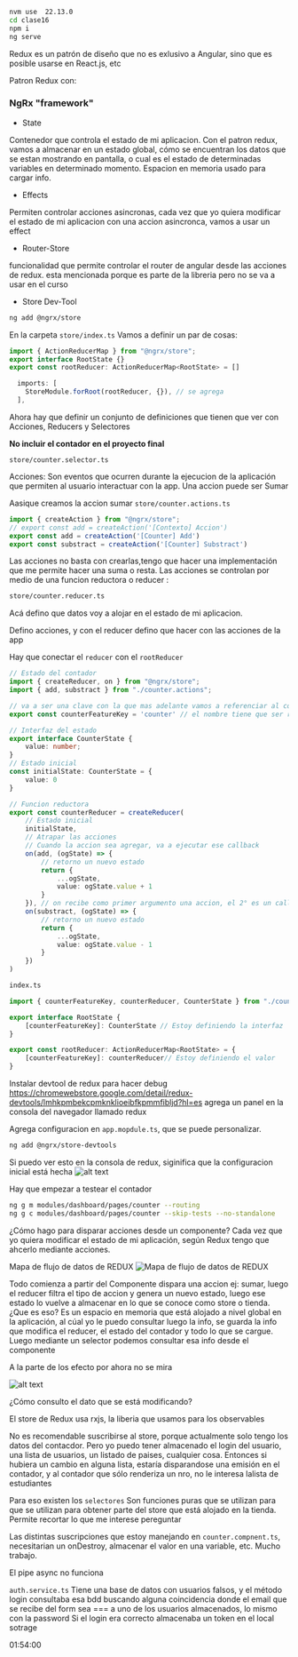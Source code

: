 ```bash
nvm use  22.13.0
cd clase16
npm i
ng serve
```
Redux es un patrón de diseño que no es exlusivo a Angular, sino que es posible usarse en React.js, etc 


Patron Redux con:

### NgRx "framework"
- State
  
Contenedor que controla el estado de mi aplicacion.
Con el patron redux, vamos a almacenar en un estado global, cómo se encuentran los datos que se estan mostrando en pantalla, o cual es el estado de determinadas variables en determinado momento. Espacion en memoria usado para cargar info.

- Effects
  
Permiten controlar acciones asincronas, cada vez que yo quiera modificar el estado de mi aplicacion con una accion asincronca, vamos a usar un effect

- Router-Store

funcionalidad que permite controlar el router  de angular desde las acciones de redux. esta mencionada porque es parte de la libreria pero no se va a usar en el curso 

- Store Dev-Tool

```bash
ng add @ngrx/store
```

En la carpeta `store/index.ts`
Vamos a definir un par de cosas:

```ts
import { ActionReducerMap } from "@ngrx/store";
export interface RootState {}
export const rootReducer: ActionReducerMap<RootState> = []
```
```ts
  imports: [
    StoreModule.forRoot(rootReducer, {}), // se agrega
  ],
```


Ahora hay que definir un conjunto de definiciones que tienen que ver con Acciones, Reducers y Selectores 

**No incluir el contador en el proyecto final**

`store/counter.selector.ts`

Acciones: Son eventos que ocurren durante la ejecucion de la aplicación que permiten al usuario interactuar con la app. Una accion puede ser Sumar 

Aasique creamos la accion sumar
`store/counter.actions.ts`
```ts
import { createAction } from "@ngrx/store";
// export const add = createAction('[Contexto] Accion')
export const add = createAction('[Counter] Add')
export const substract = createAction('[Counter] Substract')
```

Las acciones no basta con crearlas,tengo que hacer una implementación que me permite hacer una suma o resta. Las acciones se controlan por medio de una funcion reductora o reducer :

```bash
store/counter.reducer.ts
```
Acá defino que datos voy a alojar en el estado de mi aplicacion.

Defino acciones, y con el reducer defino que hacer con las acciones de la app

Hay que conectar el `reducer` con el `rootReducer`

```ts
// Estado del contador
import { createReducer, on } from "@ngrx/store";
import { add, substract } from "./counter.actions";

// va a ser una clave con la que mas adelante vamos a referenciar al counterState 
export const counterFeatureKey = 'counter' // el nombre tiene que ser representativo al un conjunto de acciones y el estado que estamos almacenando

// Interfaz del estado
export interface CounterState {
    value: number;
}
// Estado inicial
const initialState: CounterState = {
    value: 0
}

// Funcion reductora 
export const counterReducer = createReducer(
    // Estado inicial
    initialState,
    // Atrapar las acciones
    // Cuando la accion sea agregar, va a ejecutar ese callback
    on(add, (ogState) => {
        // retorno un nuevo estado
        return {
            ...ogState,
            value: ogState.value + 1
        }
    }), // on recibe como primer argumento una accion, el 2° es un callback
    on(substract, (ogState) => {
        // retorno un nuevo estado
        return {
            ...ogState,
            value: ogState.value - 1
        }
    }) 
)
```

```bash
index.ts
```

```ts
import { counterFeatureKey, counterReducer, CounterState } from "./counter.reducer";

export interface RootState {
    [counterFeatureKey]: CounterState // Estoy definiendo la interfaz
}

export const rootReducer: ActionReducerMap<RootState> = {
    [counterFeatureKey]: counterReducer// Estoy definiendo el valor
}
```

Instalar devtool de redux para hacer debug
https://chromewebstore.google.com/detail/redux-devtools/lmhkpmbekcpmknklioeibfkpmmfibljd?hl=es
agrega un panel en la consola del navegador llamado redux

Agrega configuracion en `app.mopdule.ts`, que se puede personalizar. 
```bash
ng add @ngrx/store-devtools
```

Si puedo ver esto en la consola de redux, siginifica que la configuracion inicial está hecha
![alt text](image.png)

Hay que empezar a testear el contador 

```bash
ng g m modules/dashboard/pages/counter --routing
ng g c modules/dashboard/pages/counter --skip-tests --no-standalone
```
¿Cómo hago para disparar acciones desde un componente?
Cada vez que yo quiera modificar el estado de mi aplicación, según Redux tengo que ahcerlo mediante acciones. 

Mapa de flujo de datos de REDUX
![Mapa de flujo de datos de REDUX](image-1.png)

Todo comienza a partir del Componente dispara una accion ej: sumar, luego el reducer filtra el tipo de accion y genera un nuevo estado, luego ese estado lo vuelve a almacenar en lo que se conoce como store o tienda. ¿Que es eso? Es un espacio en memoria que está alojado a nivel global en la aplicación, al cúal yo le puedo consultar luego la info, se guarda la info que modifica el reducer, el estado del contador y todo lo que se cargue.  Luego mediante un selector podemos consultar esa info desde el componente 

A la parte de los efecto por ahora no se mira

![alt text](image-2.png)

¿Cómo consulto el dato que se está modificando?

El store de Redux usa rxjs, la liberia que usamos para los observables

No es recomendable suscribirse al store, porque actualmente solo tengo los datos del contacdor. Pero yo puedo tener almacenado el login del usuario, una lista de usuarios, un listado de paises, cualquier cosa.
Entonces si hubiera un cambio en alguna lista, estaría disparandose una emisión en el contador, y al contador que sólo renderiza un nro, no le interesa lalista de estudiantes 

Para eso existen los `selectores`
Son funciones puras que se utilizan para que se utilizan para obtener parte del store que está alojado en la tienda. Permite recortar lo que me interese pereguntar 

Las distintas suscripciones que  estoy manejando en `counter.compnent.ts`, necesitarian un onDestroy, almacenar el valor en una variable, etc. Mucho trabajo. 

El pipe async no funciona 


`auth.service.ts`
Tiene una base de datos con usuarios falsos, y el método login consultaba esa bdd buscando alguna coincidencia donde el email que se recibe del form sea === a uno de los usuarios almacenados, lo mismo con la password 
Si el login era correcto almacenaba un token en el local sotrage




01:54:00